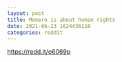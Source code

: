 ```yaml
--- 
layout: post 
title: Monero is about human rights 
date: 2021-06-23 1624436110 
categories: reddit 
--- 
```

https://redd.it/o6069p